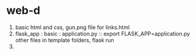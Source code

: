 # web-d
1. basic html and css, gun.png file for links.html
2. flask_app : basic : application.py :: export FLASK_APP=application.py
                      other files in template folders, flask run
3. 
